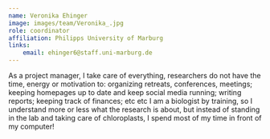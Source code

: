 ```yaml
---
name: Veronika Ehinger
image: images/team/Veronika_.jpg
role: coordinator
affiliation: Philipps University of Marburg
links:
    email: ehinger6@staff.uni-marburg.de
---
```


As a project manager, I take care of everything, researchers do not have the time, energy or motivation to: organizing retreats, conferences, meetings; keeping homepages up to date and keep social media running; writing reports; keeping track of finances; etc etc
I am a biologist by training, so I understand more or less what the research is about, but instead of standing in the lab and taking care of chloroplasts, I spend most of my time in front of my computer!
